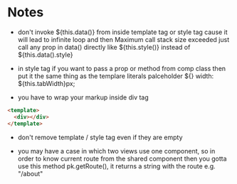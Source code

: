 # Notes
* don't invoke ${this.data()} from inside template tag or style tag cause it will lead to infinite loop and then Maximum call stack size exceeded
just call any prop in data() directly like ${this.style()} instead of ${this.data().style}

* in style tag if you want to pass a prop or method from comp class then put it the same thing as the templare literals palceholder ${} 
width: ${this.tabWidth}px;

* you have to wrap your markup inside div tag <br>
```html 
<template>
  <div></div>
</template>
```
* don't remove template / style tag even if they are empty

* you may have a case in which two views use one component, so in order to know current route from the shared component then you gotta use this method pk.getRoute(), it returns a string with the route e.g. "/about"
